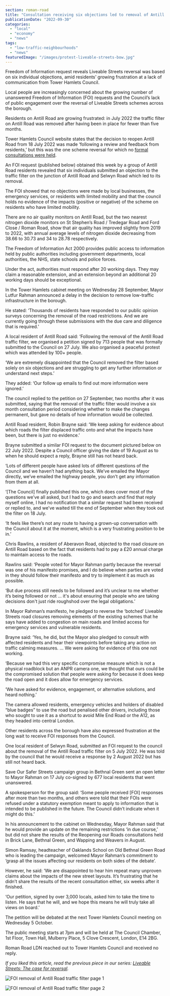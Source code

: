 ```yaml
---
section: roman-road
title: "Consultation receiving six objections led to removal of Antill Road traffic filter"
publicationDate: "2022-09-30"
categories: 
  - "local"
  - "economy"
  - "news"
tags: 
  - "low-traffic-neighbourhoods"
  - "news"
featuredImage: "/images/protest-liveable-streets-bow.jpg"
---
```


Freedom of Information request reveals Liveable Streets reversal was based on six individual objections, amid residents’ growing frustration at a lack of communication from Tower Hamlets Council. 

Local people are increasingly concerned about the growing number of unanswered Freedom of Information (FOI) requests and the Council’s lack of public engagement over the reversal of Liveable Streets schemes across the borough. 

Residents on Antill Road are growing frustrated: in July 2022 the traffic filter on Antill Road was removed after having been in place for fewer than five months. 

Tower Hamlets Council website states that the decision to reopen Antill Road from 18 July 2022 was made ‘following a review and feedback from residents,’ but this was the one scheme reversal for which no [formal consultations were held](https://romanroadlondon.com/antill-road-bow-liveable-streets-protest/).  

An FOI request (published below) obtained this week by a group of Antill Road residents revealed that six individuals submitted an objection to the traffic filter on the junction of Antill Road and Selwyn Road which led to its removal. 

The FOI showed that no objections were made by local businesses, the emergency services, or residents with limited mobility and that the council holds no evidence of the impacts (positive or negative) of the scheme on residents who have limited mobility.

There are no air quality monitors on Antill Road, but the two nearest nitrogen dioxide monitors on St Stephen’s Road / Tredegar Road and Ford Close / Roman Road, show that air quality has improved slightly from 2019 to 2022, with annual average levels of nitrogen dioxide decreasing from 38.66 to 30.73 and 34 to 28.78 respectively.

The Freedom of Information Act 2000 provides public access to information held by public authorities including government departments, local authorities, the NHS, state schools and police forces. 

Under the act, authorities must respond after 20 working days. They may claim a reasonable extension, and an extension beyond an additional 20 working days should be exceptional.   

In the Tower Hamlets cabinet meeting on Wednesday 28 September, Mayor Lutfur Rahman announced a delay in the decision to remove low-traffic infrastructure in the borough. 

He stated: ‘Thousands of residents have responded to our public opinion surveys concerning the removal of the road restrictions. And we are currently going through these submissions with the due care and diligence that is required.’

A local resident of Antill Road said: ‘Following the removal of the Antill Road traffic filter, we organised a petition signed by 713 people that was formally submitted to the Council on 27 July. We also organised a peaceful protest which was attended by 100+ people.

‘We are extremely disappointed that the Council removed the filter based solely on six objections and are struggling to get any further information or understand next steps.’

They added: ‘Our follow up emails to find out more information were ignored.’

The council replied to the petition on 27 September, two months after it was submitted, saying that the removal of the traffic filter would involve a six month consultation period considering whether to make the changes permanent, but gave no details of how information would be collected. 

Antill Road resident, Robin Brayne said: ‘We keep asking for evidence about which roads the filter displaced traffic onto and what the impacts have been, but there is just no evidence.’ 

Brayne submitted a similar FOI request to the document pictured below on 22 July 2022. Despite a Council officer giving the date of 19 August as to when he should expect a reply, Brayne still has not heard back. 

‘Lots of different people have asked lots of different questions of the Council and we haven’t had anything back. We’ve emailed the Mayor directly, we’ve emailed the highway people, you don’t get any information from them at all.

‘\[The Council\] finally published this one, which does cover most of the questions we’ve all asked, but I had to go and search and find that reply myself online, I had no notification that a similar request had been received or replied to, and we’ve waited till the end of September when they took out the filter on 18 July.

‘It feels like there’s not any route to having a grown-up conversation with the Council about it at the moment, which is a very frustrating position to be in.’  

Chris Rawlins, a resident of Aberavon Road, objected to the road closure on Antill Road based on the fact that residents had to pay a £20 annual charge to maintain access to the roads. 

Rawlins said: ‘People voted for Mayor Rahman partly because the reversal was one of his manifesto promises, and I do believe when parties are voted in they should follow their manifesto and try to implement it as much as possible.

‘But due process still needs to be followed and it’s unclear to me whether it’s being followed or not … it's about ensuring that people who are taking decisions don't just ride roughshod over the legal obligations.’ 

In Mayor Rahman’s manifesto, he pledged to reverse the ‘botched’ Liveable Streets road closures removing elements of the existing schemes that he says have added to congestion on main roads and limited access for emergency services and vulnerable residents.

Brayne said: ‘Yes, he did, but the Mayor also pledged to consult with affected residents and hear their viewpoints before taking any action on traffic calming measures. … We were asking for evidence of this one not working.

‘Because we had this very specific compromise measure which is not a physical roadblock but an ANPR camera one, we thought that ours could be the compromised solution that people were asking for because it does keep the road open and it does allow for emergency services. 

‘We have asked for evidence, engagement, or alternative solutions, and heard nothing.’

The camera allowed residents, emergency vehicles and holders of disabled “blue badges” to use the road but penalised other drivers, including those who sought to use it as a shortcut to avoid Mile End Road or the A12, as they headed into central London.

Other residents across the borough have also expressed frustration at the long wait to receive FOI responses from the Council. 

One local resident of Selwyn Road, submitted an FOI request to the council about the removal of the Antill Road traffic filter on 5 July 2022. He was told by the council that he would receive a response by 2 August 2022 but has still not heard back. 

Save Our Safer Streets campaign group in Bethnal Green sent an open letter to Mayor Rahman on 17 July co-signed by 677 local residents that went unanswered. 

A spokesperson for the group said: ‘Some people received \[FOI\] responses after more than two months, and others were told that their FOIs were refused under a statutory exemption meant to apply to information that is intended to be published in the future. The Council didn’t indicate when it might do this.’

In his announcement to the cabinet on Wednesday, Mayor Rahman said that he would provide an update on the remaining restrictions ‘in due course,’ but did not share the results of the Reopening our Roads consultations held in Brick Lane, Bethnal Green, and Wapping and Weavers in August. 

Simon Ramsay, headteacher of Oaklands School on Old Bethnal Green Road who is leading the campaign, welcomed Mayor Rahman’s commitment to ‘grasp all the issues affecting our residents on both sides of the debate’.

However, he said: ‘We are disappointed to hear him repeat many unproven claims about the impacts of the new street layouts. It’s frustrating that he didn’t share the results of the recent consultation either, six weeks after it finished. 

‘Our petition, signed by over 3,000 locals, asked him to take the time to listen. He says that he will, and we hope this means he will truly take all views on board.’

The petition will be debated at the next Tower Hamlets Council meeting on Wednesday 5 October. 

The public meeting starts at 7pm and will be held at The Council Chamber, 1st Floor, Town Hall, Mulberry Place, 5 Clove Crescent, London, E14 2BG. 

Roman Road LDN reached out to Tower Hamlets Council and received no reply. 

_If you liked this article, read the previous piece in our series: [Liveable Streets: The case for reversal](https://romanroadlondon.com/liveable-streets-case-for-reversal-tower-hamlets/)._

![FOI removal of Antill Road traffic filter page 1](/images/Antill-road-closure-FOI-1.jpg)

![FOI removal of Antill Road traffic filter page 2](/images/Antill-road-closure-FOI-2.jpg)



